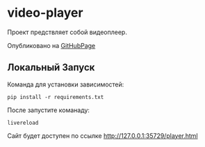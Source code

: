 # video-player

Проект предствляет собой видеоплеер. 

Опубликовано на [GitHubPage](https://xakars.github.io/video-player/player.html)

## Локальный Запуск
Команда для установки зависимостей:
``` 
pip install -r requirements.txt
```
После запустите команаду:
```
livereload
```
Сайт будет доступен по ссылке http://127.0.0.1:35729/player.html
